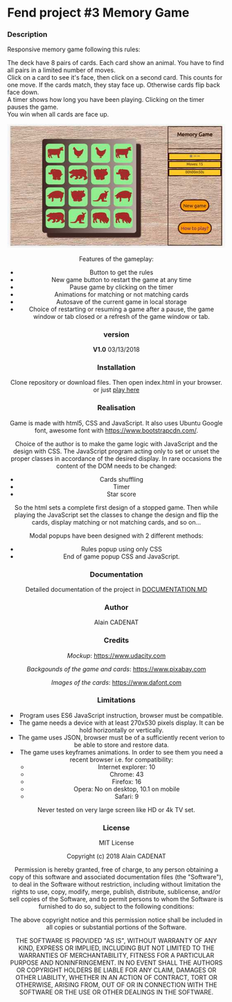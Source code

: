 # Fend project #3 Memory Game #
### Description ###
Responsive memory game following this rules:

The deck have 8 pairs of cards. Each card show an animal.
You have to find all pairs in a limited number of moves.  
Click on a card to see it's face, then click on a second card.
This counts for one move. If the cards match, they stay face
up. Otherwise cards flip back face down.  
A timer shows how long you have been playing. Clicking on the
timer pauses the game.  
You win when all cards are face up.  
<center><img src="docs/img/landscape.jpg">


Features of the gameplay:
* Button to get the rules
* New game button to restart the game at any time
* Pause game by clicking on the timer
* Animations for matching or not matching cards
* Autosave of the current game in local storage
* Choice of restarting or resuming a game after a pause, the game window or tab closed or a refresh of the game window or tab.

### version
__V1.0__ 03/13/2018
### Installation ###
Clone repository or download files. Then open index.html in your browser. or just <a href="https://alain91530.github.io/projects/memory/index.html">play here</a>

### Realisation ###
Game is made with html5, CSS and JavaScript. It also uses Ubuntu Google font, awesome font with https://www.bootstrapcdn.com/.

Choice of the author is to make the game logic with JavaScript and the design with CSS. The JavaScript program acting only to set or unset the proper classes in accordance of the desired display. In rare occasions the content of the DOM needs to be changed:
* Cards shuffling
* Timer
* Star score

So the html sets a complete first design of a stopped game. Then while playing the JavaScript set the classes to change the design and flip the cards, display  matching or not matching cards, and so on...

Modal popups have been designed with 2 different methods:
* Rules popup using only CSS
* End of game popup CSS and JavaScript.

### Documentation ###
Detailed documentation of the project in <a href="https://github.com/Alain91530/memory/blob/master/documentation.md">DOCUMENTATION.MD</a>

### Author ###
Alain CADENAT

### Credits ###
_Mockup_: https://www.udacity.com

_Backgounds of the game and cards_: https://www.pixabay.com

_Images of the cards_: https://www.dafont.com

### Limitations ###

- Program uses ES6 JavaScript instruction, browser must be compatible.
- The game needs a device with at least 270x530 pixels display. It can be hold horizontally or vertically.  
- The game uses JSON, browser must be of a sufficiently recent verion to be able to store and restore data.   
- The game uses keyframes animations. In order to see them you need a recent browser i.e. for compatibility:
  * Internet explorer: 10
  * Chrome: 43
  * Firefox: 16
  * Opera: No on desktop, 10.1 on mobile
  * Safari: 9

Never tested on very large screen like HD or 4k TV set.
### License
MIT License

Copyright (c) 2018 Alain CADENAT

Permission is hereby granted, free of charge, to any person obtaining a copy
of this software and associated documentation files (the "Software"), to deal
in the Software without restriction, including without limitation the rights
to use, copy, modify, merge, publish, distribute, sublicense, and/or sell
copies of the Software, and to permit persons to whom the Software is
furnished to do so, subject to the following conditions:

The above copyright notice and this permission notice shall be included in all
copies or substantial portions of the Software.

THE SOFTWARE IS PROVIDED "AS IS", WITHOUT WARRANTY OF ANY KIND, EXPRESS OR
IMPLIED, INCLUDING BUT NOT LIMITED TO THE WARRANTIES OF MERCHANTABILITY,
FITNESS FOR A PARTICULAR PURPOSE AND NONINFRINGEMENT. IN NO EVENT SHALL THE
AUTHORS OR COPYRIGHT HOLDERS BE LIABLE FOR ANY CLAIM, DAMAGES OR OTHER
LIABILITY, WHETHER IN AN ACTION OF CONTRACT, TORT OR OTHERWISE, ARISING FROM,
OUT OF OR IN CONNECTION WITH THE SOFTWARE OR THE USE OR OTHER DEALINGS IN THE
SOFTWARE.
